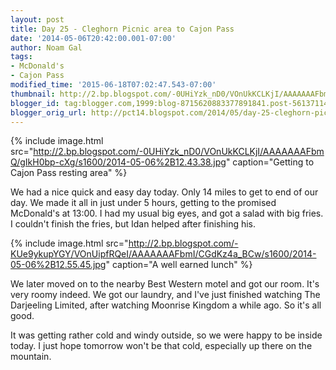 ```yaml
---
layout: post
title: Day 25 - Cleghorn Picnic area to Cajon Pass
date: '2014-05-06T20:42:00.001-07:00'
author: Noam Gal
tags:
- McDonald's
- Cajon Pass
modified_time: '2015-06-18T07:02:47.543-07:00'
thumbnail: http://2.bp.blogspot.com/-0UHiYzk_nD0/VOnUkKCLKjI/AAAAAAAFbmQ/gIkH0bp-cXg/s72-c/2014-05-06%2B12.43.38.jpg
blogger_id: tag:blogger.com,1999:blog-8715620883377891841.post-561371148723432924
blogger_orig_url: http://pct14.blogspot.com/2014/05/day-25-cleghorn-picnic-area-to-cajon.html
---
```


{% include image.html src="http://2.bp.blogspot.com/-0UHiYzk_nD0/VOnUkKCLKjI/AAAAAAAFbmQ/gIkH0bp-cXg/s1600/2014-05-06%2B12.43.38.jpg" caption="Getting to Cajon Pass resting area" %}

We had a nice quick and easy day today. Only 14 miles to get to end of our day. We made it all in just under 5 hours, getting to the promised McDonald's at 13:00. I had my usual big eyes, and got a salad with big fries. I couldn't finish the fries, but Idan helped after finishing his.

{% include image.html src="http://2.bp.blogspot.com/-KUe9ykupYGY/VOnUipfRQeI/AAAAAAAFbmI/CGdKz4a_BCw/s1600/2014-05-06%2B12.55.45.jpg" caption="A well earned lunch" %}

We later moved on to the nearby Best Western motel and got our room. It's very roomy indeed. We got our laundry, and I've just finished watching The Darjeeling Limited, after watching Moonrise Kingdom a while ago. So it's all good.

It was getting rather cold and windy outside, so we were happy to be inside today. I just hope tomorrow won't be that cold, especially up there on the mountain.
